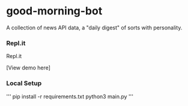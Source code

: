 # good-morning-bot
A collection of news API data, a "daily digest" of sorts with personality.

### Repl.it
Repl.it

[View demo here]

### Local Setup
'''
pip install -r requirements.txt
python3 main.py
'''
